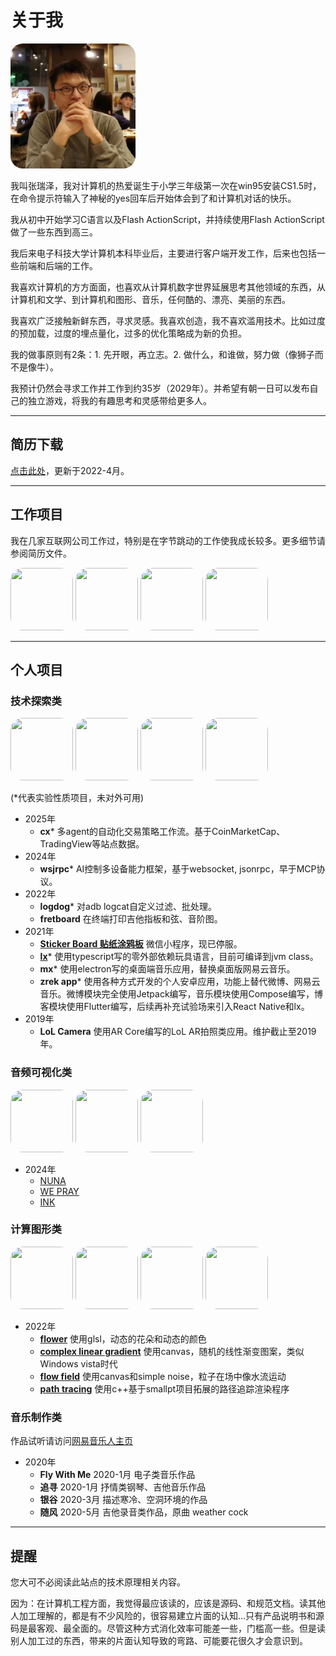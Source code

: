 # 关于我

<img src="pics/z.jpeg" width="200" style="border-radius:10%"/>

我叫张瑞泽，我对计算机的热爱诞生于小学三年级第一次在win95安装CS1.5时，在命令提示符输入了神秘的yes回车后开始体会到了和计算机对话的快乐。

我从初中开始学习C语言以及Flash ActionScript，并持续使用Flash ActionScript做了一些东西到高三。

我后来电子科技大学计算机本科毕业后，主要进行客户端开发工作，后来也包括一些前端和后端的工作。

我喜欢计算机的方方面面，也喜欢从计算机数字世界延展思考其他领域的东西，从计算机和文学、到计算机和图形、音乐，任何酷的、漂亮、美丽的东西。

我喜欢广泛接触新鲜东西，寻求灵感。我喜欢创造，我不喜欢滥用技术。比如过度的预加载，过度的埋点量化，过多的优化策略成为新的负担。

我的做事原则有2条：1. 先开眼，再立志。2. 做什么，和谁做，努力做（像狮子而不是像牛）。

我预计仍然会寻求工作并工作到约35岁（2029年）。并希望有朝一日可以发布自己的独立游戏，将我的有趣思考和灵感带给更多人。

----

## 简历下载

<a href="assets/简历-张瑞泽.pdf">点击此处</a>，更新于2022-4月。

----

## 工作项目

我在几家互联网公司工作过，特别是在字节跳动的工作使我成长较多。更多细节请参阅简历文件。

<div class="index-page-images">
<img src="https://zhangruize.github.io/docs/pics/bytedance.png" width="100" height="100" style="border-radius:20px; object-fit: cover;"/> 
<img src="https://zhangruize.github.io/docs/pics/zfb.svg" width="100" height="100" style="border-radius:20px; object-fit: contain;"/> 
<img src="https://zhangruize.github.io/docs/pics/life.png" width="100" height="100" style="border-radius:20px; object-fit: contain;"/> 
<img src="https://zhangruize.github.io/docs/pics/jd.png" width="100" height="100" style="border-radius:20px; object-fit: contain;"/> 
</div>

----

## 个人项目

### 技术探索类

<div class="index-page-images">
<img src="https://zhangruize.github.io/docs/pics/wsjrpc.png" width="100" height="100" style="border-radius:20px; object-fit: cover;"/>
<img src="https://zhangruize.github.io/docs/pics/sticker board2.jpg" width="100" height="100" style="border-radius:20px; object-fit: cover;"/>
<img src="https://zhangruize.github.io/docs/pics/frets.png" width="100" height="100" style="border-radius:20px; object-fit: cover;"/>
<img src="https://zhangruize.github.io/docs/pics/lx3.png" width="100" height="100" style="border-radius:20px; object-fit: cover;"/>
</div>

(*代表实验性质项目，未对外可用)

- 2025年
    - **cx*** 多agent的自动化交易策略工作流。基于CoinMarketCap、TradingView等站点数据。
- 2024年
    - **wsjrpc*** AI控制多设备能力框架，基于websocket, jsonrpc，早于MCP协议。
- 2022年
    - **logdog*** 对adb logcat自定义过滤、批处理。
    - **fretboard** 在终端打印吉他指板和弦、音阶图。
- 2021年
    - **[Sticker Board 贴纸涂鸦板](跨端技术/小程序/Sticker%20Board项目.md)** 微信小程序，现已停服。
    - **[lx](Lx/无外部依赖创造一个语言跑起来.md)*** 使用typescript写的零外部依赖玩具语言，目前可编译到jvm class。
    - **mx***  使用electron写的桌面端音乐应用，替换桌面版网易云音乐。
    - **zrek app*** 使用各种方式开发的个人安卓应用，功能上替代微博、网易云音乐。微博模块完全使用Jetpack编写，音乐模块使用Compose编写，博客模块使用Flutter编写，后续再补充试验场来引入React Native和lx。
- 2019年
    - **LoL Camera** 使用AR Core编写的LoL AR拍照类应用。维护截止至2019年。

### 音频可视化类
<div class="index-page-images">
<img src="https://zhangruize.github.io/docs/pics/v7.png" width="100" height="100" style="border-radius:20px; object-fit: cover;"/>
<img src="https://zhangruize.github.io/docs/pics/v1.png" width="100" height="100" style="border-radius:20px; object-fit: cover;"/>
<img src="https://zhangruize.github.io/docs/pics/v2.png" width="100px" height="100px" style="border-radius:20px; object-fit: cover;"/>
</div>

- 2024年    
    - [NUNA](assets/n1.mp4)
    - [WE PRAY](assets/c1.mp4)
    - [INK](assets/c2.mp4)

### 计算图形类
<div class="index-page-images">
<img src="https://zhangruize.github.io/docs/pics/flower.gif" width="100" height="100" style="border-radius:20px; object-fit: cover;"/> 
<img src="https://zhangruize.github.io/docs/pics/lineargradient1.png" width="100" height="100" style="border-radius:20px; object-fit: cover;"/> 
<img src="https://zhangruize.github.io/docs/pics/ffsn.gif" width="100" height="100" style="border-radius:20px; object-fit: cover;"/> 
<img src="https://zhangruize.github.io/docs/pics/Path tracing3.jpg" width="100" height="100" style="border-radius:20px; object-fit: cover;"/> 
</div>

- 2022年
    - **[flower](计算机图形/OpenGL%20shader%20language%20(flower).md)** 使用glsl，动态的花朵和动态的颜色
    - **[complex linear gradient](计算机图形/Linear%20gradient.md)** 使用canvas，随机的线性渐变图案，类似Windows vista时代
    - **[flow field](计算机图形/Perlin%20noise(Flow%20field).md)** 使用canvas和simple noise，粒子在场中像水流运动
    - **[path tracing](计算机图形/Path%20tracing%20路径追踪.md)** 使用c++基于smallpt项目拓展的路径追踪渲染程序

### 音乐制作类

作品试听请访问[网易音乐人主页](https://music.163.com/#/artist?id=12083526)

- 2020年
    - **Fly With Me** 2020-1月 电子类音乐作品
    - **追寻** 2020-1月 抒情类钢琴、吉他音乐作品
    - **银谷** 2020-3月 描述寒冷、空洞环境的作品
    - **随风** 2020-5月 吉他录音类作品，原曲 weather cock


----

## 提醒

您大可不必阅读此站点的技术原理相关内容。

因为：在计算机工程方面，我觉得最应该读的，应该是源码、和规范文档。读其他人加工理解的，都是有不少风险的，很容易建立片面的认知...只有产品说明书和源码是最客观、最全面的。尽管这种方式消化效率可能差一些，门槛高一些。但是读别人加工过的东西，带来的片面认知导致的弯路、可能要花很久才会意识到。
